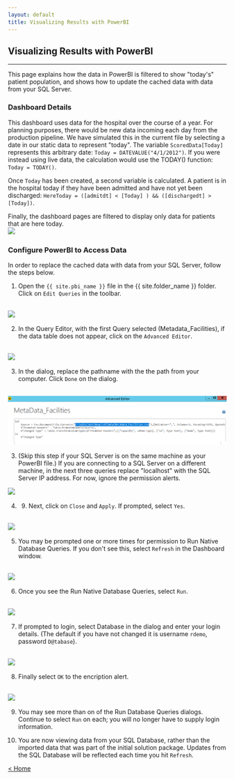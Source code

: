 ```yaml
---
layout: default
title: Visualizing Results with PowerBI
---
```



## Visualizing Results with PowerBI
-----------------------------------

This page explains how the data in PowerBI is filtered to show "today's" patient population, and shows how to update the cached data with data from your SQL Server. 

### Dashboard Details

This dashboard uses data for the hospital over the course of a year. For planning purposes, there would be new data incoming each day from the production pipeline.  We have simulated this in the current file by selecting a date in our static data to represent "today".  The variable `ScoredData[Today]` represents this arbitrary date: `Today = DATEVALUE("4/1/2012")`. If you were instead using live data, the calculation would use the TODAY() function: `Today = TODAY()`.

Once `Today` has been created, a second variable is calculated.  A patient is in the hospital today if they have been admitted and have not yet been discharged:  `HereToday = ([admitdt] < [Today] ) && ([dischargedt] > [Today])`. 

Finally, the dashboard pages are filtered to display only data for patients that are here today.
 <br/>
 <img src="images/vis9.png"  >

### Configure PowerBI to Access Data 
In order to replace the cached data with data from your SQL Server, follow the steps below.

1.	Open the `{{ site.pbi_name }}` file in the {{ site.folder_name }} folder. Click on `Edit Queries` in the toolbar.  
 <br/>
 <img src="images/vis1.png" >

2.	In the Query Editor, with the first Query selected (Metadata_Facilities), if the data table does not appear, click on the `Advanced Editor`.
 <br/>
 <img src="images/vis2.png" >


3. In the dialog, replace the pathname with the the path from your computer.  Click `Done` on the dialog.
 <br/>
 <img src="images/vis3.png" >

 3. (Skip this step if your SQL Server is on the same machine as your PowerBI file.) If you are connecting to a SQL Server on a different machine, in the next three queries replace "localhost" with the SQL Server IP address.  For now, ignore the permission alerts.
 <img src="images/vis3b.png">

4.	9.	Next, click on `Close` and `Apply`. If prompted, select `Yes`.
 <br/>
 <img src="images/vis4.png" >

5.	You may be prompted one or more times for permission to Run Native Database Queries. If you don't see this, select `Refresh` in the Dashboard window.
 <br/>
 <img src="images/vis5.png"  > 


6.	Once you see the Run Native Database Queries, select `Run`.    
 <br/>
 <img src="images/vis6.png"  > 

7.	If prompted to login, select Database in the dialog and enter your login details.  (The default if you have not changed it is username `rdemo`, password `D@tabase`).
 <br/>
 <img src="images/vis7.png"  > 

8. Finally select `OK` to the encription alert.
 <br/>
 <img src="images/vis8.png"  >

9.	You may see more than on of the Run Database Queries dialogs.  Continue to select `Run` on each; you will no longer have to supply login information.

10.  You are now viewing data from your SQL Database, rather than the imported data that was part of the initial solution package.  Updates from the SQL Database will be reflected each time you hit `Refresh`. 





[&lt; Home](index.html)